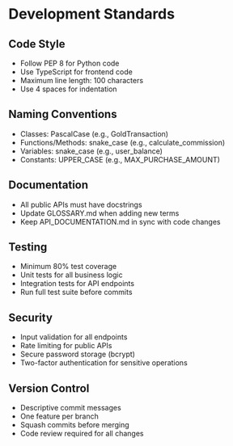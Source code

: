 
# Development Standards

## Code Style
- Follow PEP 8 for Python code
- Use TypeScript for frontend code
- Maximum line length: 100 characters
- Use 4 spaces for indentation

## Naming Conventions
- Classes: PascalCase (e.g., GoldTransaction)
- Functions/Methods: snake_case (e.g., calculate_commission)
- Variables: snake_case (e.g., user_balance)
- Constants: UPPER_CASE (e.g., MAX_PURCHASE_AMOUNT)

## Documentation
- All public APIs must have docstrings
- Update GLOSSARY.md when adding new terms
- Keep API_DOCUMENTATION.md in sync with code changes

## Testing
- Minimum 80% test coverage
- Unit tests for all business logic
- Integration tests for API endpoints
- Run full test suite before commits

## Security
- Input validation for all endpoints
- Rate limiting for public APIs
- Secure password storage (bcrypt)
- Two-factor authentication for sensitive operations

## Version Control
- Descriptive commit messages
- One feature per branch
- Squash commits before merging
- Code review required for all changes
